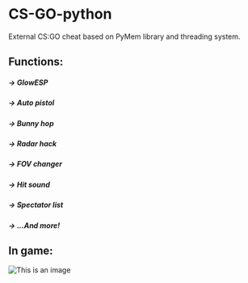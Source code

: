 # CS-GO-python
External CS:GO cheat based on PyMem library and threading system.

## Functions:
##### -> GlowESP
##### -> Auto pistol
##### -> Bunny hop
##### -> Radar hack
##### -> FOV changer
##### -> Hit sound
##### -> Spectator list
##### -> ...And more!

## In game:
![This is an image](https://i2.paste.pics/93f95b4511332a3c8b48d14e522774e1.png)
